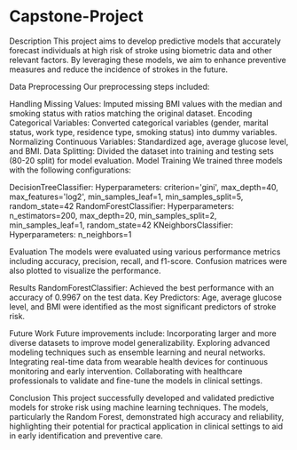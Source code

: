 # Capstone-Project

Description
This project aims to develop predictive models that accurately forecast individuals at high risk of stroke using biometric data and other relevant factors. By leveraging these models, we aim to enhance preventive measures and reduce the incidence of strokes in the future.

Data Preprocessing
Our preprocessing steps included:

Handling Missing Values: Imputed missing BMI values with the median and smoking status with ratios matching the original dataset.
Encoding Categorical Variables: Converted categorical variables (gender, marital status, work type, residence type, smoking status) into dummy variables.
Normalizing Continuous Variables: Standardized age, average glucose level, and BMI.
Data Splitting: Divided the dataset into training and testing sets (80-20 split) for model evaluation.
Model Training
We trained three models with the following configurations:

DecisionTreeClassifier:
Hyperparameters: criterion='gini', max_depth=40, max_features='log2', min_samples_leaf=1, min_samples_split=5, random_state=42
RandomForestClassifier:
Hyperparameters: n_estimators=200, max_depth=20, min_samples_split=2, min_samples_leaf=1, random_state=42
KNeighborsClassifier:
Hyperparameters: n_neighbors=1


Evaluation
The models were evaluated using various performance metrics including accuracy, precision, recall, and f1-score. Confusion matrices were also plotted to visualize the performance.

Results
RandomForestClassifier: Achieved the best performance with an accuracy of 0.9967 on the test data.
Key Predictors: Age, average glucose level, and BMI were identified as the most significant predictors of stroke risk.


Future Work
Future improvements include:
Incorporating larger and more diverse datasets to improve model generalizability.
Exploring advanced modeling techniques such as ensemble learning and neural networks.
Integrating real-time data from wearable health devices for continuous monitoring and early intervention.
Collaborating with healthcare professionals to validate and fine-tune the models in clinical settings.

Conclusion
This project successfully developed and validated predictive models for stroke risk using machine learning techniques. The models, particularly the Random Forest, demonstrated high accuracy and reliability, highlighting their potential for practical application in clinical settings to aid in early identification and preventive care.